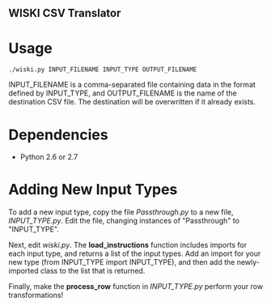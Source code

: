 WISKI CSV Translator
--------------------

Usage
=====

    ./wiski.py INPUT_FILENAME INPUT_TYPE OUTPUT_FILENAME

INPUT\_FILENAME is a comma-separated file containing data in the
format defined by INPUT\_TYPE, and OUTPUT\_FILENAME is the name
of the destination CSV file. The destination will be overwritten
if it already exists.

Dependencies
============

* Python 2.6 or 2.7

Adding New Input Types
======================

To add a new input type, copy the file *Passthrough.py* to a new
file, *INPUT\_TYPE.py*. Edit the file, changing instances of 
"Passthrough" to "INPUT\_TYPE".

Next, edit *wiski.py*. The **load\_instructions** function includes
imports for each input type, and returns a list of the input types.
Add an import for your new type (from INPUT\_TYPE import INPUT\_TYPE),
and then add the newly-imported class to the list that is returned.

Finally, make the **process\_row** function in *INPUT\_TYPE.py* perform
your row transformations!
